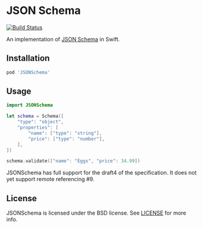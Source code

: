 # JSON Schema

[![Build Status](http://img.shields.io/travis/kylef/JSONSchema.swift/master.svg?style=flat)](https://travis-ci.org/kylef/JSONSchema.swift)

An implementation of [JSON Schema](http://json-schema.org/) in Swift.

## Installation

```ruby
pod 'JSONSchema'
```

## Usage

```swift
import JSONSchema

let schema = Schema([
    "type": "object",
    "properties": [
        "name": ["type": "string"],
        "price": ["type": "number"],
    ],
])

schema.validate(["name": "Eggs", "price": 34.99])
```

JSONSchema has full support for the draft4 of the specification. It does not
yet support remote referencing #9.

## License

JSONSchema is licensed under the BSD license. See [LICENSE](LICENSE) for more
info.

